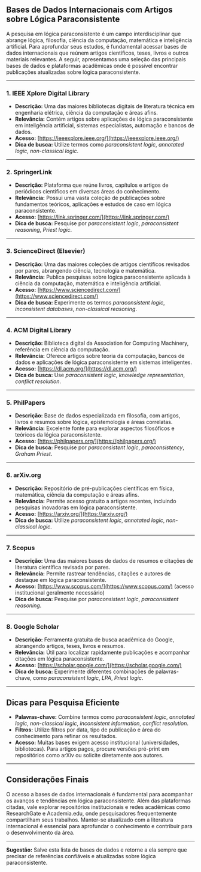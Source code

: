 ## Bases de Dados Internacionais com Artigos sobre Lógica Paraconsistente

A pesquisa em lógica paraconsistente é um campo interdisciplinar que abrange lógica, filosofia, ciência da computação, matemática e inteligência artificial. Para aprofundar seus estudos, é fundamental acessar bases de dados internacionais que reúnem artigos científicos, teses, livros e outros materiais relevantes. A seguir, apresentamos uma seleção das principais bases de dados e plataformas acadêmicas onde é possível encontrar publicações atualizadas sobre lógica paraconsistente.

---

### 1. **IEEE Xplore Digital Library**

- **Descrição:** Uma das maiores bibliotecas digitais de literatura técnica em engenharia elétrica, ciência da computação e áreas afins.
- **Relevância:** Contém artigos sobre aplicações de lógica paraconsistente em inteligência artificial, sistemas especialistas, automação e bancos de dados.
- **Acesso:** [https://ieeexplore.ieee.org/](https://ieeexplore.ieee.org/)
- **Dica de busca:** Utilize termos como *paraconsistent logic*, *annotated logic*, *non-classical logic*.

---

### 2. **SpringerLink**

- **Descrição:** Plataforma que reúne livros, capítulos e artigos de periódicos científicos em diversas áreas do conhecimento.
- **Relevância:** Possui uma vasta coleção de publicações sobre fundamentos teóricos, aplicações e estudos de caso em lógica paraconsistente.
- **Acesso:** [https://link.springer.com/](https://link.springer.com/)
- **Dica de busca:** Pesquise por *paraconsistent logic*, *paraconsistent reasoning*, *Priest logic*.

---

### 3. **ScienceDirect (Elsevier)**

- **Descrição:** Uma das maiores coleções de artigos científicos revisados por pares, abrangendo ciência, tecnologia e matemática.
- **Relevância:** Publica pesquisas sobre lógica paraconsistente aplicada à ciência da computação, matemática e inteligência artificial.
- **Acesso:** [https://www.sciencedirect.com/](https://www.sciencedirect.com/)
- **Dica de busca:** Experimente os termos *paraconsistent logic*, *inconsistent databases*, *non-classical reasoning*.

---

### 4. **ACM Digital Library**

- **Descrição:** Biblioteca digital da Association for Computing Machinery, referência em ciência da computação.
- **Relevância:** Oferece artigos sobre teoria da computação, bancos de dados e aplicações de lógica paraconsistente em sistemas inteligentes.
- **Acesso:** [https://dl.acm.org/](https://dl.acm.org/)
- **Dica de busca:** Use *paraconsistent logic*, *knowledge representation*, *conflict resolution*.

---

### 5. **PhilPapers**

- **Descrição:** Base de dados especializada em filosofia, com artigos, livros e resumos sobre lógica, epistemologia e áreas correlatas.
- **Relevância:** Excelente fonte para explorar aspectos filosóficos e teóricos da lógica paraconsistente.
- **Acesso:** [https://philpapers.org/](https://philpapers.org/)
- **Dica de busca:** Pesquise por *paraconsistent logic*, *paraconsistency*, *Graham Priest*.

---

### 6. **arXiv.org**

- **Descrição:** Repositório de pré-publicações científicas em física, matemática, ciência da computação e áreas afins.
- **Relevância:** Permite acesso gratuito a artigos recentes, incluindo pesquisas inovadoras em lógica paraconsistente.
- **Acesso:** [https://arxiv.org/](https://arxiv.org/)
- **Dica de busca:** Utilize *paraconsistent logic*, *annotated logic*, *non-classical logic*.

---

### 7. **Scopus**

- **Descrição:** Uma das maiores bases de dados de resumos e citações de literatura científica revisada por pares.
- **Relevância:** Permite rastrear tendências, citações e autores de destaque em lógica paraconsistente.
- **Acesso:** [https://www.scopus.com/](https://www.scopus.com/) (acesso institucional geralmente necessário)
- **Dica de busca:** Pesquise por *paraconsistent logic*, *paraconsistent reasoning*.

---

### 8. **Google Scholar**

- **Descrição:** Ferramenta gratuita de busca acadêmica do Google, abrangendo artigos, teses, livros e resumos.
- **Relevância:** Útil para localizar rapidamente publicações e acompanhar citações em lógica paraconsistente.
- **Acesso:** [https://scholar.google.com/](https://scholar.google.com/)
- **Dica de busca:** Experimente diferentes combinações de palavras-chave, como *paraconsistent logic*, *LPA*, *Priest logic*.

---

## Dicas para Pesquisa Eficiente

- **Palavras-chave:** Combine termos como *paraconsistent logic*, *annotated logic*, *non-classical logic*, *inconsistent information*, *conflict resolution*.
- **Filtros:** Utilize filtros por data, tipo de publicação e área do conhecimento para refinar os resultados.
- **Acesso:** Muitas bases exigem acesso institucional (universidades, bibliotecas). Para artigos pagos, procure versões pré-print em repositórios como arXiv ou solicite diretamente aos autores.

---

## Considerações Finais

O acesso a bases de dados internacionais é fundamental para acompanhar os avanços e tendências em lógica paraconsistente. Além das plataformas citadas, vale explorar repositórios institucionais e redes acadêmicas como ResearchGate e Academia.edu, onde pesquisadores frequentemente compartilham seus trabalhos. Manter-se atualizado com a literatura internacional é essencial para aprofundar o conhecimento e contribuir para o desenvolvimento da área.

---

**Sugestão:** Salve esta lista de bases de dados e retorne a ela sempre que precisar de referências confiáveis e atualizadas sobre lógica paraconsistente.